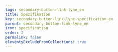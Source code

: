 ```yaml
---
tags: secondary-button-link-lyne_en
title: Spezifikation
key: secondary-button-link-lyne-specification_en
parent: secondary-button-link-lyne_en
icon: specification
order: 2
permalink: false
eleventyExcludeFromCollections: true
---
```


